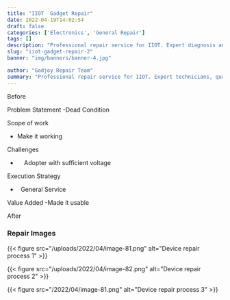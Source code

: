 ```yaml
---
title: "IIOT  Gadget Repair"
date: 2022-04-19T14:02:54
draft: false
categories: ['Electronics', 'General Repair']
tags: []
description: "Professional repair service for IIOT. Expert diagnosis and quality repairs in Bangalore."
slug: "iiot-gadget-repair-2"
banner: "img/banners/banner-4.jpg"

author: "Gadjoy Repair Team"
summary: "Professional repair service for IIOT. Expert technicians, quality parts, warranty included."
---
```


Before

Problem Statement -Dead Condition

Scope of work

- Make it working

Challenges

- &nbsp;&nbsp;&nbsp; Adopter with sufficient voltage

Execution Strategy

- &nbsp; General Service

Value Added -Made it usable

After

### Repair Images

{{< figure src="/uploads/2022/04/image-81.png" alt="Device repair process 1" >}}

{{< figure src="/uploads/2022/04/image-82.png" alt="Device repair process 2" >}}

{{< figure src="/2022/04/image-81.png" alt="Device repair process 3" >}}

